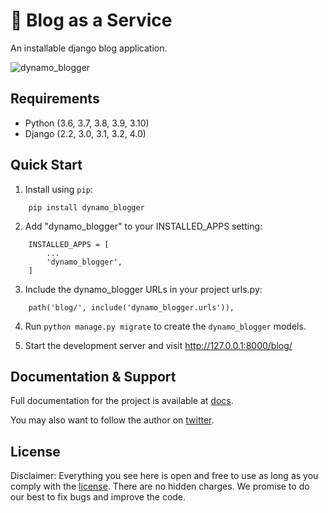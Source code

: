 
# 📰 Blog as a Service

An installable django blog application.


![dynamo_blogger](https://user-images.githubusercontent.com/55067204/164105851-bc2cdd00-e208-43bc-a240-643443768ee1.png)


Requirements
---------------

* Python (3.6, 3.7, 3.8, 3.9, 3.10)
* Django (2.2, 3.0, 3.1, 3.2, 4.0)


Quick Start
-----------

1. Install using `pip`:
```
    pip install dynamo_blogger
```

2. Add "dynamo_blogger" to your INSTALLED_APPS setting:
```
    INSTALLED_APPS = [
        ...
        'dynamo_blogger',
    ]
```

3. Include the dynamo_blogger URLs in your project urls.py:
```
    path('blog/', include('dynamo_blogger.urls')),
```

4. Run ``python manage.py migrate`` to create the `dynamo_blogger` models.

5. Start the development server and visit http://127.0.0.1:8000/blog/


Documentation & Support
--------------------------

Full documentation for the project is available at [docs](https://dynamo-blogger.pandaware.tech/).

You may also want to follow the author on [twitter](https://twitter.com/israelabraham_).


License
---------
Disclaimer: Everything you see here is open and free to use as long as you comply with the [license](https://github.com/Pandaware-Tech/Dynamo-Blogger/blob/main/LICENSE.txt). There are no hidden charges. We promise to do our best to fix bugs and improve the code.
